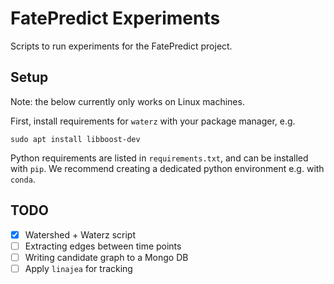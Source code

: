 # FatePredict Experiments

Scripts to run experiments for the FatePredict project.

## Setup

Note: the below currently only works on Linux machines.

First, install requirements for `waterz` with your package manager, e.g.
```
sudo apt install libboost-dev
```

Python requirements are listed in `requirements.txt`, and can be installed with `pip`.
We recommend creating a dedicated python environment e.g. with `conda`.

## TODO
- [x] Watershed + Waterz script
- [ ] Extracting edges between time points
- [ ] Writing candidate graph to a Mongo DB
- [ ] Apply `linajea` for tracking
